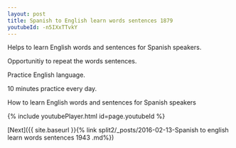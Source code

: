 ```yaml
---
layout: post
title: Spanish to English learn words sentences 1879 
youtubeId: -n5IXxTTvkY
---
```

 
 
Helps to learn English words and sentences for Spanish speakers.

Opportunitiy to repeat the words sentences. 

Practice English language. 
 
10 minutes practice every day. 
 
How to learn English words and sentences for Spanish speakers 
 
{% include youtubePlayer.html id=page.youtubeId %}
 
 
[Next]({{ site.baseurl }}{% link  split2/_posts/2016-02-13-Spanish to english learn words sentences 1943 .md%})
 
